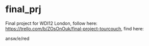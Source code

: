 # final_prj
Final project for WDI12 London, follow here: https://trello.com/b/ZOsOnOuk/final-project-tourcouch, find here:

answ/e/red 